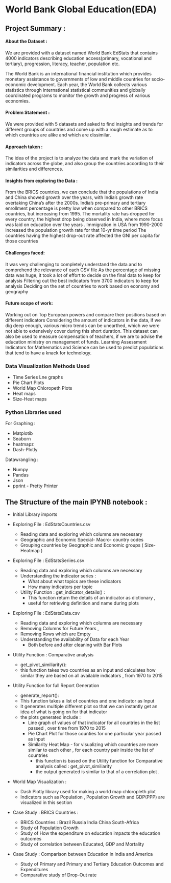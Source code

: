 # World Bank Global Education(EDA)

## Project Summary :
#### About the Dataset :
We are provided with a dataset  named World Bank EdStats that contains 4000 indicators describing education access(primary, vocational and tertiary), progression, literacy, teacher, population etc. 

The World Bank is an international financial institution which provides monetary assistance to governments of low and middle countries for socio-economic development. Each year, the World Bank collects various statistics through international statistical communities and globally coordinated programs to monitor the growth and progress of various economies. 

#### Problem Statement : 
We were provided with 5 datasets and asked to find insights and trends for different groups of countries and come up with a rough estimate as to which countries are alike and which are dissimilar.

#### Approach taken :
The idea of the project is to analyze the data and mark the variation of indicators across the globe, and also group the countries according to their similarities and differences.

#### Insights from exploring the Data :
From the BRICS countries, we can conclude that the populations of India and China showed growth over the years, with India’s growth rate overtaking China’s after the 2000s.
India’s pre-primary and tertiary enrollment percentage is pretty low when compared to other BRICS countries, but increasing from 1995.
The mortality rate has dropped for every country, the highest drop being observed in India, where more focus was laid on education over the years .
Immigration in USA from 1990-2000 increased the population growth rate for that 10-yr time period
The countries having the highest drop-out rate affected the GNI per capita for those countries

#### Challenges faced:
It was very challenging to completely understand the data and to comprehend the relevance of each CSV file 
As the percentage of missing data was huge, it took a lot of effort to decide on the final data to keep for analysis
Filtering out the best indicators from 3700 indicators to keep for analysis
Deciding on the set of countries to work based on economy and geography

#### Future scope of work:
Working out on Top European powers and compare their positions based on different indicators
Considering the amount of indicators in the data, if we dig deep enough, various micro trends can be unearthed, which we were not able to extensively cover during this short duration.
This dataset can also be used to measure compensation of teachers, if we are to advise the education ministry on management of funds.
Learning Assessment Indicators for Mathematics and Science can be used to predict populations that tend to have a knack for technology.


### Data Visualization Methods Used
* Time Series Lne graphs
* Pie Chart Plots
* World Map Chloropeth Plots
* Heat maps
* Size-Heat maps

### Python Libraries used
For Graphing : 
* Matplotib
* Seaborn 
* heatmapz
* Dash-Plotly

Datawrangling : 
* Numpy
* Pandas
* Json
* pprint - Pretty Printer 

## The Structure of the main IPYNB notebook :

* Initial Library imports 
* Exploring File : EdStatsCountries.csv
  * Reading data and exploring which columns are necessary
  * Geographic and Economic Special- Macro- country codes
  * Grouping countries by Geographic and Economic groups ( Size-Heatmap )

* Exploring File : EdStatsSeriies.csv
  * Reading data and exploring which columns are necessary
  * Understanding the indicator series : 
    * What about what topics are these indicators 
    * How many indicators per topic
  * Utility Function : get_indicator_details() : 
    * This function return the details of an indicator as dictionary , 
    * useful for retrieving definition and name during plots

* Exploring File : EdStatsData.csv
  * Reading data and exploring which columns are necessary
  * Removing Columns for Future Years , 
  * Removing Rows which are Empty
  * Understanding the availability of Data for each Year
    * Both before and after cleaning with Bar Plots

* Utility Function : Comparative analysis
  * get_pivot_similiarity():
  * this function takes two countries as an input and calculates how similar they are based on all available indicators , from 1970 to 2015

* Utility Function for full Report Generation 
  * generate_report():
  * This function takes a list of countries and one indicator as Input 
  * It generates multiple different plot so that we can instantly get an idea of what is going on for that indicator
  * the plots generated include :
    * Line graph of values of that indicator for all countries in the list passed , over time from 1970 to 2015
    * Pie Chart Plot for those counties for one particular year passed as input 
    * Similarity Heat Map - for visualizing which countries are more similar to each other , for each country pair inside the list of countries
      * this function is based on the Utility function for Comparative analysis called : get_pivot_similiarity
      * the output generated is similar to that of a correlation plot .

* World Map Visualization : 
  * Dash Plotly library used for making a world map chloropleth plot 
  * Indicators such as Population , Population Growth and GDP(PPP) are visualized in this section

* Case Study : BRICS Countries : 
  * BRICS Countries : Brazil Russia India China South-Africa
  * Study of Population Growth 
  * Study of How the expenditure on education impacts the education outcomes
  * Study of correlation between Educated, GDP and  Mortality 

* Case Study : Comparison between Education in India and America
  * Study of Primary and Primary and Tertiary Education Outcomes and Expenditures
  * Comparative study of Drop-Out rate 





